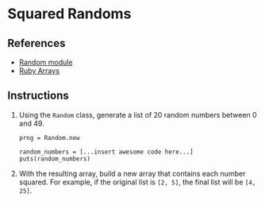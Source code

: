 # Squared Randoms

## References

* [Random module](http://ruby-doc.org/core-2.0.0/Random.html)
* [Ruby Arrays](https://ruby-doc.org/core-2.2.0/Array.html)

## Instructions

1. Using the `Random` class, generate a list of 20 random numbers between 0 and 49.
    ```
    prng = Random.new

    random_numbers = [...insert awesome code here...]
    puts(random_numbers)
    ```
2. With the resulting array, build a new array that contains each number squared. For example, if the original list is `[2, 5]`, the final list will be `[4, 25]`.
